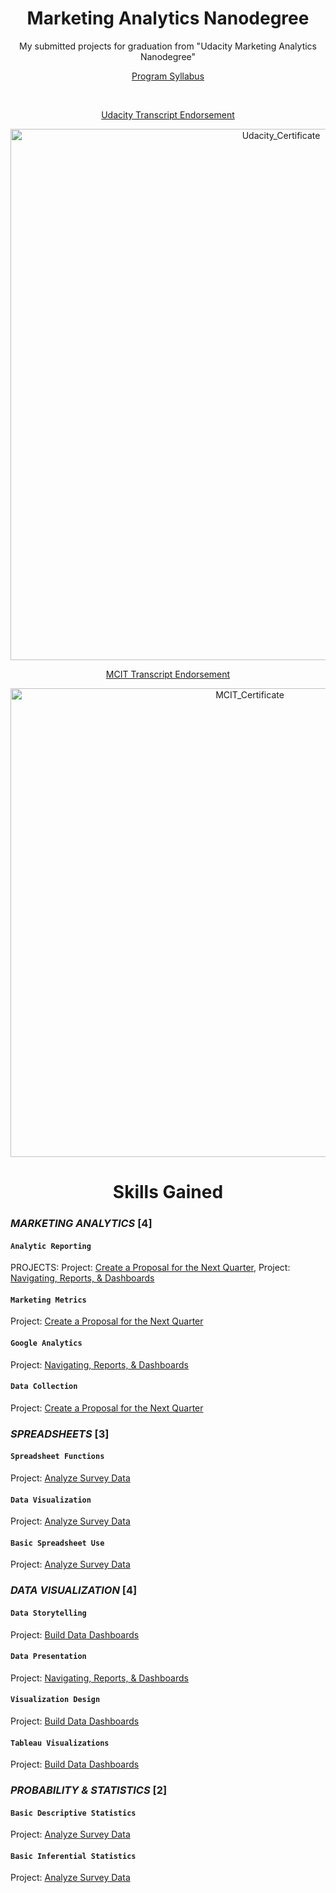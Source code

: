 <p><h1 align="center">Marketing Analytics Nanodegree</h1></p>

<p align="center"><h7 align='center'>My submitted projects for graduation from "Udacity Marketing Analytics Nanodegree"</h7></p>
<p align="center"><a href="https://cutt.ly/Marketing-Analytics-Syllabus">Program Syllabus</a></p><br>
<p align="center"><a href="https://cutt.ly/Udacity-Marketing-Analytics-Transcript-Endorsement">Udacity Transcript Endorsement</a></p>

<p align="center"><a href="https://cutt.ly/Udacity-Marketing-Analytics-Transcript-Endorsement"><img alt= "Udacity_Certificate" src="https://s3-us-west-2.amazonaws.com/udacity-printer/production/certificates/3b7aa38a-533e-4722-ad70-5b9d2449c16d.svg" width=850></a></p>

<p align="center"><a href="https://cutt.ly/MCIT-Transcript-Endorsement">MCIT Transcript Endorsement</a></p>

<p align="center"><a href="https://cutt.ly/MCIT-Transcript-Endorsement"><img alt= "MCIT_Certificate" src="https://user-images.githubusercontent.com/77938921/114275462-2fbb3000-9a2b-11eb-85c1-5ecbeaec2a60.jpg" width=750></a></p>
 
<p><h1 align="center">Skills Gained</h1></p>

### _MARKETING ANALYTICS_ [4]
#### `Analytic Reporting`
PROJECTS: Project: [Create a Proposal for the Next Quarter](https://cutt.ly/Create-a-Proposal-for-the-Next-Quarter), Project: [Navigating, Reports, & Dashboards](https://cutt.ly/Google-Analytics-_-Data-Studio-Dashboard)
#### `Marketing Metrics`
Project: [Create a Proposal for the Next Quarter](https://cutt.ly/Create-a-Proposal-for-the-Next-Quarter)
#### `Google Analytics`
Project: [Navigating, Reports, & Dashboards](https://cutt.ly/Google-Analytics-_-Data-Studio-Dashboard)
#### `Data Collection`
Project: [Create a Proposal for the Next Quarter](https://cutt.ly/Create-a-Proposal-for-the-Next-Quarter)
### _SPREADSHEETS_ [3]
#### `Spreadsheet Functions`
Project: [Analyze Survey Data](https://cutt.ly/Udacity-survey-insights)
#### `Data Visualization`
Project: [Analyze Survey Data](https://cutt.ly/Udacity-survey-insights)
#### `Basic Spreadsheet Use`
Project: [Analyze Survey Data](https://cutt.ly/Udacity-survey-insights)
### _DATA VISUALIZATION_ [4]
#### `Data Storytelling`
Project: [Build Data Dashboards](https://cutt.ly/YouTube-Video-Categories-Statistics-Tableau-with-Presentation)
#### `Data Presentation`
Project: [Navigating, Reports, & Dashboards](https://cutt.ly/Google-Analytics-_-Data-Studio-Dashboard)
#### `Visualization Design`
Project: [Build Data Dashboards](https://cutt.ly/YouTube-Video-Categories-Statistics-Tableau-with-Presentation)
#### `Tableau Visualizations`
Project: [Build Data Dashboards](https://cutt.ly/YouTube-Video-Categories-Statistics-Tableau-with-Presentation)
### _PROBABILITY & STATISTICS_ [2]
#### `Basic Descriptive Statistics`
Project: [Analyze Survey Data](https://cutt.ly/Udacity-survey-insights)
#### `Basic Inferential Statistics`
Project: [Analyze Survey Data](https://cutt.ly/Udacity-survey-insights)
